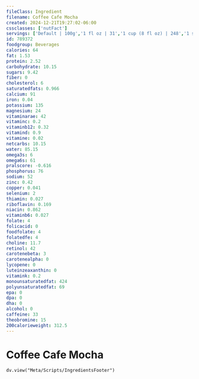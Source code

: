 ```yaml
---
fileClass: Ingredient
filename: Coffee Cafe Mocha
created: 2024-12-21T19:27:02-06:00
cssclasses: ['nutFact']
servings: ['Default | 100g','1 fl oz | 31','1 cup (8 fl oz) | 248','1 small | 372','1 medium | 496','1 large | 620']
id: 789372
foodgroup: Beverages
calories: 64
fat: 1.53
protein: 2.52
carbohydrate: 10.15
sugars: 9.42
fiber: 0
cholesterol: 6
saturatedfats: 0.966
calcium: 91
iron: 0.04
potassium: 135
magnesium: 24
vitaminarae: 42
vitaminc: 0.2
vitaminb12: 0.32
vitamind: 0.9
vitamine: 0.02
netcarbs: 10.15
water: 85.15
omega3s: 6
omega6s: 61
pralscore: -0.616
phosphorus: 76
sodium: 52
zinc: 0.42
copper: 0.041
selenium: 2
thiamin: 0.027
riboflavin: 0.169
niacin: 0.862
vitaminb6: 0.027
folate: 4
folicacid: 0
foodfolate: 4
folatedfe: 4
choline: 11.7
retinol: 42
carotenebeta: 3
carotenealpha: 0
lycopene: 0
luteinzeaxanthin: 0
vitamink: 0.2
monounsaturatedfat: 424
polyunsaturatedfat: 69
epa: 0
dpa: 0
dha: 0
alcohol: 0
caffeine: 33
theobromine: 15
200calorieweight: 312.5
---
```


# Coffee Cafe Mocha

```dataviewjs
dv.view("Meta/Scripts/IngredientsFooter")
```